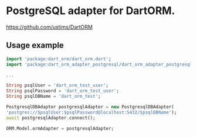 PostgreSQL adapter for DartORM.
===============================

https://github.com/ustims/DartORM


Usage example
-------------

```dart
import 'package:dart_orm/dart_orm.dart';
import 'package:dart_orm_adapter_postgresql/dart_orm_adapter_postgresql.dart';

...

String psqlUser = 'dart_orm_test_user';
String psqlPassword = 'dart_orm_test_user';
String psqlDBName = 'dart_orm_test';

PostgresqlDBAdapter postgresqlAdapter = new PostgresqlDBAdapter(
'postgres://$psqlUser:$psqlPassword@localhost:5432/$psqlDBName');
await postgresqlAdapter.connect();

ORM.Model.ormAdapter = postgresqlAdapter;
```